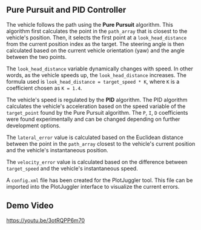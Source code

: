 ## Pure Pursuit and PID Controller
The vehicle follows the path using the **Pure Pursuit** algorithm. This algorithm first calculates the point in the `path_array` that is closest to the vehicle's position. Then, it selects the first point at a `look_head_distance` from the current position index as the target. The steering angle is then calculated based on the current vehicle orientation (yaw) and the angle between the two points.

The `look_head_distance` variable dynamically changes with speed. In other words, as the vehicle speeds up, the `look_head_distance` increases. The formula used is `look_head_distance = target_speed * K`, where `K` is a coefficient chosen as `K = 1.4`.

The vehicle's speed is regulated by the **PID** algorithm. The PID algorithm calculates the vehicle's acceleration based on the speed variable of the `target_point` found by the Pure Pursuit algorithm. The `P`, `I`, `D` coefficients were found experimentally and can be changed depending on further development options.

The `lateral_error` value is calculated based on the Euclidean distance between the point in the `path_array` closest to the vehicle's current position and the vehicle's instantaneous position. 

The `velocity_error` value is calculated based on the difference between `target_speed` and the vehicle's instantaneous speed.

A `config.xml` file has been created for the PlotJuggler tool. This file can be imported into the PlotJuggler interface to visualize the current errors.

## Demo Video

https://youtu.be/3otRQPP6m70
